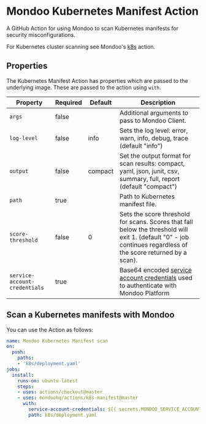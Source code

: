 # Mondoo Kubernetes Manifest Action

A GitHub Action for using Mondoo to scan Kubernetes manifests for security misconfigurations. 

For Kubernetes cluster scanning see Mondoo's [k8s](../k8s/) action.

## Properties

The Kubernetes Manifest Action has properties which are passed to the underlying image. These are passed to the action using `with`.

| Property                      | Required | Default | Description |
|-------------------------------|----------|---------|-------------|
| `args`                        | false    |         | Additional arguments to pass to Mondoo Client. |
| `log-level`                   | false    | info    | Sets the log level: error, warn, info, debug, trace (default "info") |
| `output`                      | false    | compact | Set the output format for scan results: compact, yaml, json, junit, csv, summary, full, report (default "compact") |
| `path`                        | true     |         | Path to Kubernetes manifest file. |
| `score-threshold`             | false    | 0       | Sets the score threshold for scans. Scores that fall below the threshold will exit 1. (default "0" - job continues regardless of the score returned by a scan).|
| `service-account-credentials` | true     |         | Base64 encoded [service account credentials](https://mondoo.com/docs/platform/service_accounts/#creating-service-accounts) used to authenticate with Mondoo Platform |

## Scan a Kubernetes manifests with Mondoo

You can use the Action as follows:

```yaml
name: Mondoo Kubernetes Manifest scan
on:
  push:
    paths:
    - 'k8s/deployment.yaml'
jobs:
  install:
    runs-on: ubuntu-latest
    steps:
    - uses: actions/checkout@master
    - uses: mondoohq/actions/k8s-manifest@master
      with:
        service-account-credentials: ${{ secrets.MONDOO_SERVICE_ACCOUNT }}
        path: k8s/deployment.yaml
```
